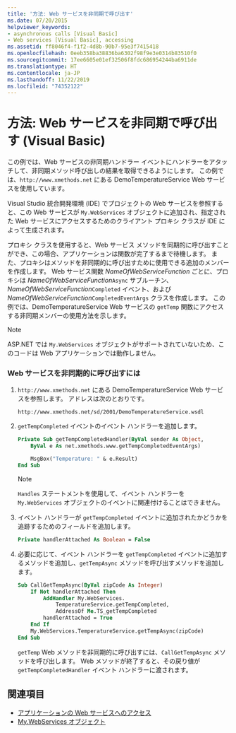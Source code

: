 ```yaml
---
title: '方法: Web サービスを非同期で呼び出す'
ms.date: 07/20/2015
helpviewer_keywords:
- asynchronous calls [Visual Basic]
- Web services [Visual Basic], accessing
ms.assetid: ff8046f4-f1f2-4d8b-90b7-95e3f7415418
ms.openlocfilehash: 0eeb358ba38836ba6302f98f9e3e0314b83510f0
ms.sourcegitcommit: 17ee6605e01ef32506f8fdc686954244ba6911de
ms.translationtype: HT
ms.contentlocale: ja-JP
ms.lasthandoff: 11/22/2019
ms.locfileid: "74352122"
---
```

# <a name="how-to-call-a-web-service-asynchronously-visual-basic"></a>方法: Web サービスを非同期で呼び出す (Visual Basic)

この例では、Web サービスの非同期ハンドラー イベントにハンドラーをアタッチして、非同期メソッド呼び出しの結果を取得できるようにします。 この例では、`http://www.xmethods.net` にある DemoTemperatureService Web サービスを使用しています。

Visual Studio 統合開発環境 (IDE) でプロジェクトの Web サービスを参照すると、この Web サービスが `My.WebServices` オブジェクトに追加され、指定された Web サービスにアクセスするためのクライアント プロキシ クラスが IDE によって生成されます。

プロキシ クラスを使用すると、Web サービス メソッドを同期的に呼び出すことができ、この場合、アプリケーションは関数が完了するまで待機します。 また、プロキシはメソッドを非同期的に呼び出すために使用できる追加のメンバーを作成します。 Web サービス関数 *NameOfWebServiceFunction* ごとに、プロキシは *NameOfWebServiceFunction*`Async` サブルーチン、*NameOfWebServiceFunction*`Completed` イベント、および *NameOfWebServiceFunction*`CompletedEventArgs` クラスを作成します。 この例では、DemoTemperatureService Web サービスの `getTemp` 関数にアクセスする非同期メンバーの使用方法を示します。

> [!NOTE]
> ASP.NET では `My.WebServices` オブジェクトがサポートされていないため、このコードは Web アプリケーションでは動作しません。

### <a name="to-call-a-web-service-asynchronously"></a>Web サービスを非同期的に呼び出すには

1. `http://www.xmethods.net` にある DemoTemperatureService Web サービスを参照します。 アドレスは次のとおりです。

    ```
    http://www.xmethods.net/sd/2001/DemoTemperatureService.wsdl
    ```

2. `getTempCompleted` イベントのイベント ハンドラーを追加します。

    ```vb
    Private Sub getTempCompletedHandler(ByVal sender As Object,
        ByVal e As net.xmethods.www.getTempCompletedEventArgs)

        MsgBox("Temperature: " & e.Result)
    End Sub
    ```

    > [!NOTE]
    > `Handles` ステートメントを使用して、イベント ハンドラーを `My.WebServices` オブジェクトのイベントに関連付けることはできません。

3. イベント ハンドラーが `getTempCompleted` イベントに追加されたかどうかを追跡するためのフィールドを追加します。

    ```vb
    Private handlerAttached As Boolean = False
    ```

4. 必要に応じて、イベント ハンドラーを `getTempCompleted` イベントに追加するメソッドを追加し、`getTempAsync` メソッドを呼び出すメソッドを追加します。

    ```vb
    Sub CallGetTempAsync(ByVal zipCode As Integer)
        If Not handlerAttached Then
            AddHandler My.WebServices.
                TemperatureService.getTempCompleted,
                AddressOf Me.TS_getTempCompleted
            handlerAttached = True
        End If
        My.WebServices.TemperatureService.getTempAsync(zipCode)
    End Sub
    ```

    `getTemp` Web メソッドを非同期的に呼び出すには、`CallGetTempAsync` メソッドを呼び出します。 Web メソッドが終了すると、その戻り値が `getTempCompletedHandler` イベント ハンドラーに渡されます。

## <a name="see-also"></a>関連項目

- [アプリケーションの Web サービスへのアクセス](../../../visual-basic/developing-apps/programming/accessing-application-web-services.md)
- [My.WebServices オブジェクト](../../../visual-basic/language-reference/objects/my-webservices-object.md)
